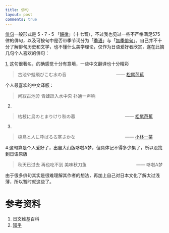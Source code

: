 ```yaml
---
title: 俳句
layout: post
comments: true
---
```


[俳句](https://ja.wikipedia.org/wiki/%E4%BF%B3%E5%8F%A5)一般形式是 5・7・5 「[韻律](https://ja.wikipedia.org/wiki/%E3%83%AA%E3%82%BA%E3%83%A0)」（十七音），不过我也见过一些不严格满足575律的俳句，以及可按句中是否带季节词分为「[季语](https://ja.wikipedia.org/wiki/%E5%AD%A3%E8%AA%9E)」与「[無季俳句](https://ja.wikipedia.org/wiki/%E7%84%A1%E5%AD%A3%E4%BF%B3%E5%8F%A5)」。自己并不十分了解俳句历史和文学，也不懂什么美学理论，仅作为日语爱好者欣赏，遂在此摘几句个人喜欢的俳句：

[1.](https://ja.wikipedia.org/wiki/%E5%8F%A4%E6%B1%A0%E3%82%84%E8%9B%99%E9%A3%9B%E3%81%B3%E3%81%93%E3%82%80%E6%B0%B4%E3%81%AE%E9%9F%B3) 这句很著名，的确感觉十分有意境，一些中文翻译也十分精彩
> 古池や蛙飛びこむ水の音
>　　　　　　　　　　　―― [松尾芭蕉](https://ja.wikipedia.org/wiki/%E6%9D%BE%E5%B0%BE%E8%8A%AD%E8%95%89)

个人最喜欢的中文译版：
> 闲寂古池旁 青蛙跃入水中央 扑通一声响

2.
> 枯枝に烏のとまりけり秋の暮
> 　　　　　　　　　　　―― [松尾芭蕉](https://ja.wikipedia.org/wiki/%E6%9D%BE%E5%B0%BE%E8%8A%AD%E8%95%89)

3.
> 椋鳥と人に呼ばるる寒さかな
> 　　　　　　　　　　　―― [小林一茶](https://ja.wikipedia.org/wiki/%E5%B0%8F%E6%9E%97%E4%B8%80%E8%8C%B6)

4.这句算是个人爱好了，出自大山版哆啦A梦，但具体记不得多少集了，所以没找到日语原版
> 秋天已过去 再也吃不到 美味秋刀鱼
> 　　　　　　　　　　　―― 哆啦A梦

由于很多俳句其实是很难理解其作者的想法，再加上自己对日本文化了解太过浅薄，所以暂时就这些了。

# 参考资料
1. 日文维基百科
2. [知乎](https://www.zhihu.com/question/20776491)
